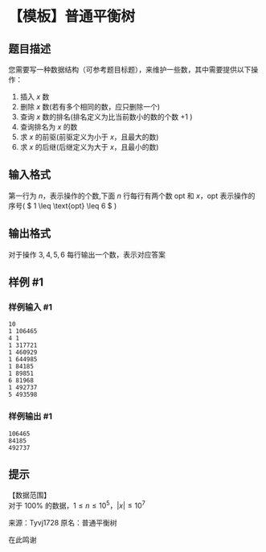 # 【模板】普通平衡树

## 题目描述

您需要写一种数据结构（可参考题目标题），来维护一些数，其中需要提供以下操作：

1. 插入 $x$ 数
2. 删除 $x$ 数(若有多个相同的数，应只删除一个)
3. 查询 $x$ 数的排名(排名定义为比当前数小的数的个数 $+1$ )
4. 查询排名为 $x$ 的数
5. 求 $x$ 的前驱(前驱定义为小于 $x$，且最大的数)
6. 求 $x$ 的后继(后继定义为大于 $x$，且最小的数)
 

## 输入格式

第一行为 $n$，表示操作的个数,下面 $n$ 行每行有两个数 $\text{opt}$ 和 $x$，$\text{opt}$ 表示操作的序号( $ 1 \leq \text{opt} \leq 6 $ )


## 输出格式

对于操作 $3,4,5,6$ 每行输出一个数，表示对应答案


## 样例 #1

### 样例输入 #1
```
10
1 106465
4 1
1 317721
1 460929
1 644985
1 84185
1 89851
6 81968
1 492737
5 493598
```

### 样例输出 #1

```
106465
84185
492737
```

## 提示

【数据范围】  
对于 $100\%$ 的数据，$1\le n \le 10^5$，$|x| \le 10^7$

来源：Tyvj1728 原名：普通平衡树

在此鸣谢

